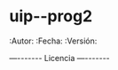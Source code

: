 # uip--prog2
:Autor: <nombre>
:Fecha: <fecha>
:Versión: <version>

<descripcion>

—-------
Licencia
—-------
<licencia>
 
